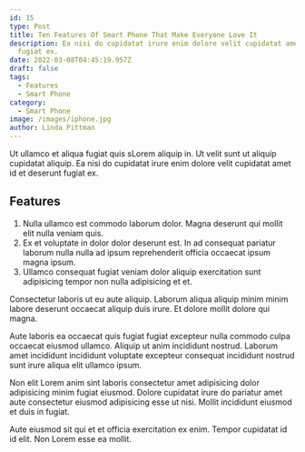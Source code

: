 ```yaml
---
id: 15
type: Post
title: Ten Features Of Smart Phone That Make Everyone Love It
description: Ea nisi do cupidatat irure enim dolore velit cupidatat amet id et deserunt
  fugiat ex.
date: 2022-03-08T04:45:19.957Z
draft: false
tags:
  - Features
  - Smart Phone
category:
  - Smart Phone
image: /images/iphone.jpg
author: Linda Pittman
---
```


Ut ullamco et aliqua fugiat quis sLorem aliquip in. Ut velit sunt ut aliquip cupidatat aliquip. Ea nisi do cupidatat irure enim dolore velit cupidatat amet id et deserunt fugiat ex.
## Features
1. Nulla ullamco est commodo laborum dolor. Magna deserunt qui mollit elit nulla veniam quis. 
2. Ex et voluptate in dolor dolor deserunt est. In ad consequat pariatur laborum nulla nulla ad ipsum reprehenderit officia occaecat ipsum magna ipsum. 
3. Ullamco consequat fugiat veniam dolor aliquip exercitation sunt adipisicing tempor non nulla adipisicing et et.

Consectetur laboris ut eu aute aliquip. Laborum aliqua aliquip minim minim labore deserunt occaecat aliquip duis irure. Et dolore mollit dolore qui magna.

Aute laboris ea occaecat quis fugiat fugiat excepteur nulla commodo culpa occaecat eiusmod ullamco. Aliquip ut anim incididunt nostrud. Laborum amet incididunt incididunt voluptate excepteur consequat incididunt nostrud sunt irure aliqua elit ullamco ipsum.

Non elit Lorem anim sint laboris consectetur amet adipisicing dolor adipisicing minim fugiat eiusmod. Dolore cupidatat irure do pariatur amet aute consectetur eiusmod adipisicing esse ut nisi. Mollit incididunt eiusmod et duis in fugiat.

Aute eiusmod sit qui et et officia exercitation ex enim. Tempor cupidatat id id elit. Non Lorem esse ea mollit.
